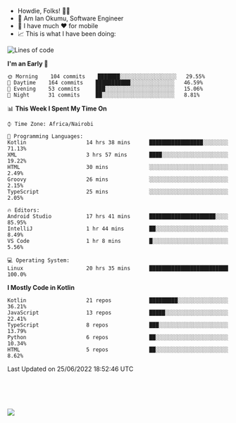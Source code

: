 
* Howdie, Folks! 👋🤓
* 🤪 Am Ian Okumu, Software Engineer
* 📱 I have much ❤️ for mobile
* 📈 This is what I have been doing:
  
<!-- <a href="https://otsembo.github.io/OtsemboPortfolio/" style="margin-right:.5%; margin-top=.5%;">
  <img align="center" src="https://github-readme-stats.vercel.app/api/top-langs/?username=otsembo&layout=compact" />
</a> -->

<!--START_SECTION:waka-->
![Lines of code](https://img.shields.io/badge/From%20Hello%20World%20I%27ve%20Written-496%20Thousand%20lines%20of%20code-blue)

**I'm an Early 🐤** 

```text
🌞 Morning    104 commits    ███████░░░░░░░░░░░░░░░░░░   29.55% 
🌆 Daytime    164 commits    ███████████░░░░░░░░░░░░░░   46.59% 
🌃 Evening    53 commits     ███░░░░░░░░░░░░░░░░░░░░░░   15.06% 
🌙 Night      31 commits     ██░░░░░░░░░░░░░░░░░░░░░░░   8.81%

```


📊 **This Week I Spent My Time On** 

```text
⌚︎ Time Zone: Africa/Nairobi

💬 Programming Languages: 
Kotlin                   14 hrs 38 mins      █████████████████░░░░░░░░   71.13% 
XML                      3 hrs 57 mins       ████░░░░░░░░░░░░░░░░░░░░░   19.22% 
HTML                     30 mins             ░░░░░░░░░░░░░░░░░░░░░░░░░   2.49% 
Groovy                   26 mins             ░░░░░░░░░░░░░░░░░░░░░░░░░   2.15% 
TypeScript               25 mins             ░░░░░░░░░░░░░░░░░░░░░░░░░   2.05%

🔥 Editors: 
Android Studio           17 hrs 41 mins      █████████████████████░░░░   85.95% 
IntelliJ                 1 hr 44 mins        ██░░░░░░░░░░░░░░░░░░░░░░░   8.49% 
VS Code                  1 hr 8 mins         █░░░░░░░░░░░░░░░░░░░░░░░░   5.56%

💻 Operating System: 
Linux                    20 hrs 35 mins      █████████████████████████   100.0%

```

**I Mostly Code in Kotlin** 

```text
Kotlin                   21 repos            █████████░░░░░░░░░░░░░░░░   36.21% 
JavaScript               13 repos            █████░░░░░░░░░░░░░░░░░░░░   22.41% 
TypeScript               8 repos             ███░░░░░░░░░░░░░░░░░░░░░░   13.79% 
Python                   6 repos             ██░░░░░░░░░░░░░░░░░░░░░░░   10.34% 
HTML                     5 repos             ██░░░░░░░░░░░░░░░░░░░░░░░   8.62%

```



 Last Updated on 25/06/2022 18:52:46 UTC
<!--END_SECTION:waka-->

<br />
<br />
<br />
<br />
<a href="https://otsembo.com" style="margin-right:.5%; margin-top=.5%;">
  <img align="center" src="https://github-readme-stats.vercel.app/api?username=otsembo&&show_icons=true&theme=radical" />
</a>
<br />
  
  </div>
<!---
otsembo/otsembo is a ✨ special ✨ repository because its `README.md` (this file) appears on your GitHub profile.
You can click the Preview link to take a look at your changes.
--->
